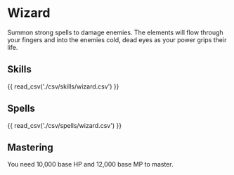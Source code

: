 # Wizard

Summon strong spells to damage enemies. The elements will flow through your fingers and into the enemies cold, dead eyes as your power grips their life.

## Skills

{{ read_csv('./csv/skills/wizard.csv') }}

## Spells

{{ read_csv('./csv/spells/wizard.csv') }}

## Mastering

You need 10,000 base HP and 12,000 base MP to master.
